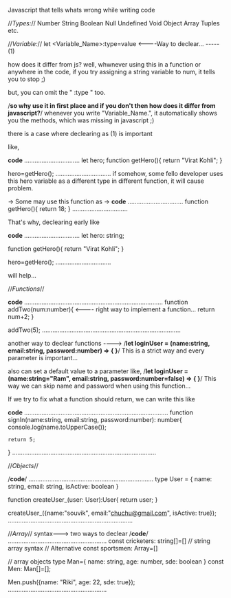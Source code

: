 Javascript that tells whats wrong while writing code

//*Types:*//
Number String Boolean Null Undefined Void Object Array Tuples etc.

//*Variable:*//
let <Variable_Name>:type=value  <----Way to declear...   ----- (1)

how does it differ from js?
well, whwnever using this in a function or anywhere in the code, if you try assigning a string variable to num, it tells you to stop ;)

but, you can omit the " :type " too.

/**so why use it in first place and if you don't then how does it differ from javascript?**/
whenever you write "Variable_Name.", it automatically shows you the methods, which was missing in javascript ;)

there is a case where declearing as (1) is important

like, 

**code**
................................
let hero;
function getHero(){
    return "Virat Kohli";
}

hero=getHero();
................................
if somehow, some fello developer uses this hero variable as a different type in different function, it will cause problem.

-> Some may use this function as 
-> 
**code**
................................
function getHero(){
    return 18;
}
................................

That's why, declearing early like

**code**
................................
let hero: string;

function getHero(){
    return "Virat Kohli";
}

hero=getHero();
................................

will help...

//*Functions*//

**code**
................................................................................
function addTwo(num:number){   <---- right way to implement a function...
    return num+2;
}

addTwo(5);
................................................................................

another way to declear functions
----> /**let loginUser = (name:string, email:string, password:number) => { }**/
This is a strict way and every parameter is important...

also can set a default value to a parameter
like, /**let loginUser = (name:string="Ram", email:string, password:number=false) => { }**/
This way we can skip name and password when using this function...

If we try to fix what a function should return, we can write this like

**code**
...................................................................................
function signIn(name:string, email:string, password:number): number{
    console.log(name.toUpperCase());

    return 5;
}
...................................................................................

//*Objects*//

/**code**/
........................................................................
type User = {
    name: string,
    email: string,
    isActive: boolean
}

function createUser_(user: User):User{
    return user;
}

createUser_({name:"souvik", email:"chuchu@gmail.com", isActive: true});
........................................................................

//*Array*//
syntax---> two ways to declear
/**code**/
.........................................................
const cricketers: string[]=[]    // string array syntax
// Alternative
const sportsmen: Array<string>=[]

// array objects
type Man={
    name: string,
    age: number,
    sde: boolean
}
const Men: Man[]=[];

Men.push({name: "Riki", age: 22, sde: true});
.........................................................
